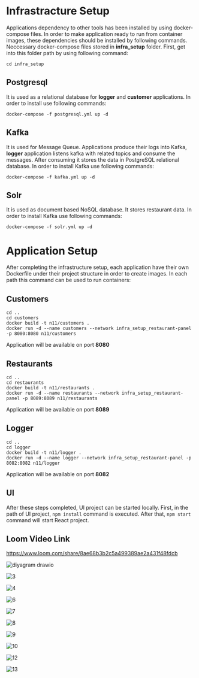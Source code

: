 # Infrastracture Setup
Applications dependency to other tools has been installed by using docker-compose files. In order to make application ready to run from container images, these dependencies should be installed by following commands. Neccessary docker-compose files stored in **infra_setup** folder. First, get into this folder path by using following command:
```
cd infra_setup
``` 

## Postgresql
It is used as a relational database for **logger** and **customer** applications. In order to install use following commands:

```
docker-compose -f postgresql.yml up -d
```

## Kafka
It is used for Message Queue. Applications produce their logs into Kafka, **logger** application listens kafka with related topics and consume the messages. After consuming it stores the data in PostgreSQL relational database. In order to install Kafka use following commands:

```
docker-compose -f kafka.yml up -d
```

## Solr
It is used as document based NoSQL database. It stores restaurant data. In order to install Kafka use following commands:

```
docker-compose -f solr.yml up -d
```

# Application Setup
After completing the infrastructure setup, each application have their own Dockerfile under their project structure in order to create images. In each path this command can be used to run containers:

## Customers
```
cd ..
cd customers
docker build -t n11/customers .
docker run -d --name customers --network infra_setup_restaurant-panel -p 8080:8080 n11/customers
```
Application will be available on port **8080**

## Restaurants
```
cd ..
cd restaurants
docker build -t n11/restaurants .
docker run -d --name restaurants --network infra_setup_restaurant-panel -p 8089:8089 n11/restaurants
```
Application will be available on port **8089**

## Logger
```
cd ..
cd logger
docker build -t n11/logger .
docker run -d --name logger --network infra_setup_restaurant-panel -p 8082:8082 n11/logger
```
Application will be available on port **8082**

## UI
After these steps completed, UI project can be started locally. First, in the path of UI project, 
`npm install` command is executed. After that, `npm start` command will start React project.

## Loom Video Link
https://www.loom.com/share/8ae68b3b2c5a499389ae2a431f48fdcb


![diyagram drawio](https://github.com/Tugce-Tas/n11-TalentHub-Backend-Bootcamp-Final-Case/assets/110787805/97bb9ce6-fc3e-45c1-a622-ca03b3b3f905)

![3](https://github.com/Tugce-Tas/n11-TalentHub-Backend-Bootcamp-Final-Case/assets/110787805/dfbd8199-8c88-4d81-8c2f-b3537cc19e1f)

![4](https://github.com/Tugce-Tas/n11-TalentHub-Backend-Bootcamp-Final-Case/assets/110787805/0017e24a-c306-40da-bbff-fd5a9e3b6d13)

![6](https://github.com/Tugce-Tas/n11-TalentHub-Backend-Bootcamp-Final-Case/assets/110787805/4c4481ec-1e14-40f5-819a-e5490857fe22)

![7](https://github.com/Tugce-Tas/n11-TalentHub-Backend-Bootcamp-Final-Case/assets/110787805/8b8c3e8e-8ca6-431d-98e9-abb519667f22)

![8](https://github.com/Tugce-Tas/n11-TalentHub-Backend-Bootcamp-Final-Case/assets/110787805/896a285f-57ba-4374-9201-d146e7d6d238)

![9](https://github.com/Tugce-Tas/n11-TalentHub-Backend-Bootcamp-Final-Case/assets/110787805/1b4da13f-b5e9-414d-94e9-a09f7ead66a5)

![10](https://github.com/Tugce-Tas/n11-TalentHub-Backend-Bootcamp-Final-Case/assets/110787805/88cfe681-0247-48eb-ad03-25badf8ba7ce)

![12](https://github.com/Tugce-Tas/n11-TalentHub-Backend-Bootcamp-Final-Case/assets/110787805/7a73fb8d-4fa0-4619-97d0-f7f24603af68)

![13](https://github.com/Tugce-Tas/n11-TalentHub-Backend-Bootcamp-Final-Case/assets/110787805/5d71b1e8-be45-41a6-a6cf-9f7ffc459a90)



